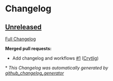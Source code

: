 # Changelog

## [Unreleased](https://github.com/Crytlig/acli/tree/HEAD)

[Full Changelog](https://github.com/Crytlig/acli/compare/5c99437f61b4eb16aba9cf7285dad47f929b044d...HEAD)

**Merged pull requests:**

- Add changelog and workflows [\#1](https://github.com/Crytlig/acli/pull/1) ([Crytlig](https://github.com/Crytlig))



\* *This Changelog was automatically generated by [github_changelog_generator](https://github.com/github-changelog-generator/github-changelog-generator)*
